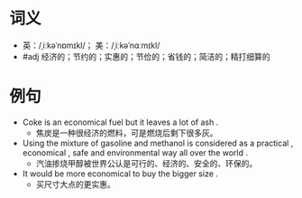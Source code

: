 # 词义
- 英：/ˌiːkəˈnɒmɪkl/； 美：/ˌiːkəˈnɑːmɪkl/
- #adj 经济的；节约的；实惠的；节俭的；省钱的；简洁的；精打细算的
# 例句
- Coke is an economical fuel but it leaves a lot of ash .
	- 焦炭是一种很经济的燃料，可是燃烧后剩下很多灰。
- Using the mixture of gasoline and methanol is considered as a practical , economical , safe and environmental way all over the world .
	- 汽油掺烧甲醇被世界公认是可行的、经济的、安全的、环保的。
- It would be more economical to buy the bigger size .
	- 买尺寸大点的更实惠。
